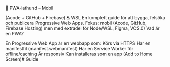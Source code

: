 📱 PWA-lathund – Mobil 

(Acode + GitHub + Firebase) & WSL
En komplett guide för att bygga, felsöka och publicera Progressive Web Apps. Fokus: mobil (Acode, GitHub, Firebase Hosting) men med extradel för Node/WSL, Figma, VCS.0) 
Vad är en PWA?

En Progressive Web App är en webbapp som:
Körs via HTTPS
Har en manifestfil (manifest.webmanifest)
Har en Service Worker för offline/caching
Är responsiv
Kan installeras som en app (Add to Home Screen)# Guide
